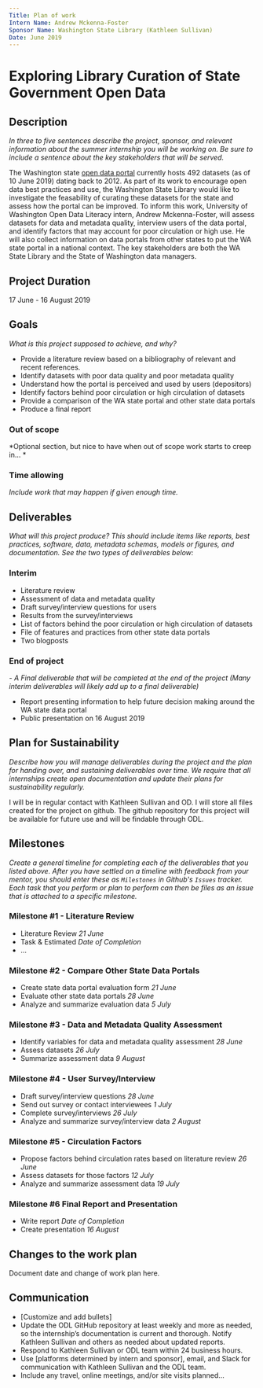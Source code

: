```yaml
---
Title: Plan of work
Intern Name: Andrew Mckenna-Foster
Sponsor Name: Washington State Library (Kathleen Sullivan)
Date: June 2019
---
```


# Exploring Library Curation of State Government Open Data

## Description  
*In three to five sentences describe the project, sponsor, and relevant information about the summer internship you will be working on. Be sure to include a sentence about the key stakeholders that will be served.*

The Washington state [open data portal](https://data.wa.gov/browse?limitTo=datasets) currently hosts 492 datasets (as of 10 June 2019) dating back to 2012.  As part of its work to encourage open data best practices and use, the Washington State Library would like to investigate the feasability of curating these datasets for the state and assess how the portal can be improved.  To inform this work, University of Washington Open Data Literacy intern, Andrew Mckenna-Foster, will assess datasets for data and metadata quality, interview users of the data portal, and identify factors that may account for poor circulation or high use.  He will also collect information on data portals from other states to put the WA state portal in a national context.  The key stakeholders are both the WA State Library and the State of Washington data managers.

## Project Duration

17 June - 16 August 2019

## Goals     
*What is this project supposed to achieve, and why?*

- Provide a literature review based on a bibliography of relevant and recent references. 
- Identify datasets with poor data quality and poor metadata quality
- Understand how the portal is perceived and used by users  (depositors)
- Identify factors behind poor circulation or high circulation of datasets
- Provide a comparison of the WA state portal and other state data portals
- Produce a final report

### Out of scope
*Optional section, but nice to have when out of scope work starts to creep in...  *

### Time allowing
*Include work that may happen if given enough time.*

## Deliverables    
*What will this project produce? This should include items like reports, best practices, software, data, metadata schemas, models or figures, and documentation. See the two types of deliverables below:*

### Interim     
- Literature review 
- Assessment of data and metadata quality
- Draft survey/interview questions for users
- Results from the survey/interviews
- List of factors behind the poor circulation or high circulation of datasets
- File of features and practices from other state data portals
- Two blogposts

### End of project
*- A Final deliverable that will be completed at the end of the project (Many interim deliverables will likely add up to a final deliverable)*

- Report presenting information to help future decision making around the WA state data portal
- Public presentation on 16 August 2019


## Plan for Sustainability       
*Describe how you will manage deliverables during the project and the plan for handing over, and sustaining deliverables over time. We require that all internships create open documentation and update their plans for sustainability regularly.*

I will be in regular contact with Kathleen Sullivan and OD. I will store all files created for the project on github. The github repository for this project will be available for future use and will be findable through ODL.

## Milestones    
*Create a general timeline for completing each of the deliverables that you listed above. After you have settled on a timeline with feedback from your mentor, you should enter these as `Milestones` in Github's `Issues` tracker. Each task that you perform or plan to perform can then be files as an issue that is attached to a specific milestone.*

### Milestone #1 - Literature Review
- Literature Review *21 June*
- Task & Estimated *Date of Completion*
- ...

### Milestone #2 - Compare Other State Data Portals
- Create state data portal evaluation form *21 June*
- Evaluate other state data portals *28 June*
- Analyze and summarize evaluation data *5 July*

### Milestone #3 - Data and Metadata Quality Assessment
- Identify variables for data and metadata quality assessment *28 June*
- Assess datasets *26 July*
- Summarize assessment data *9 August*

### Milestone #4 - User Survey/Interview
- Draft survey/interview questions *28 June*
- Send out survey or contact interviewees *1 July*
- Complete survey/interviews *26 July*
- Analyze and summarize survey/interview data *2 August*

### Milestone #5 - Circulation Factors
- Propose factors behind circulation rates based on literature review *26 June*
- Assess datasets for those factors *12 July*
- Analyze and summarize assessment data *19 July*

### Milestone #6 Final Report and Presentation
- Write report *Date of Completion*
- Create presentation *16 August*

## Changes to the work plan
Document date and change of work plan here.

## Communication

- [Customize and add bullets]
- Update the ODL GitHub repository at least weekly and more as needed, so the internship’s documentation is current and thorough. Notify Kathleen Sullivan and others as needed about updated reports.
- Respond to Kathleen Sullivan or ODL team within 24 business hours.
- Use [platforms determined by intern and sponsor], email, and Slack for communication with Kathleen Sullivan and the ODL team.
- Include any travel, online meetings, and/or site visits planned...
